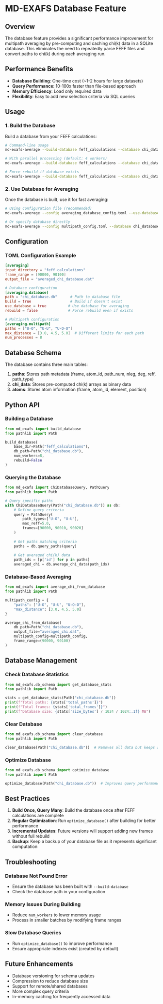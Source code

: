 # MD-EXAFS Database Feature

## Overview

The database feature provides a significant performance improvement for multipath averaging by pre-computing and caching chi(k) data in a SQLite database. This eliminates the need to repeatedly parse FEFF files and convert paths to chi(k) during each averaging run.

## Performance Benefits

- **Database Building**: One-time cost (~1-2 hours for large datasets)
- **Query Performance**: 10-100x faster than file-based approach
- **Memory Efficiency**: Load only required data
- **Flexibility**: Easy to add new selection criteria via SQL queries

## Usage

### 1. Build the Database

Build a database from your FEFF calculations:

```bash
# Command-line usage
md-exafs-average --build-database feff_calculations --database chi_database.db

# With parallel processing (default: 4 workers)
md-exafs-average --build-database feff_calculations --database chi_database.db --num-workers 8

# Force rebuild if database exists
md-exafs-average --build-database feff_calculations --database chi_database.db --rebuild
```

### 2. Use Database for Averaging

Once the database is built, use it for fast averaging:

```bash
# Using configuration file (recommended)
md-exafs-average --config averaging_database_config.toml --use-database

# Or specify database directly
md-exafs-average --config multipath_config.toml --database chi_database.db --use-database
```

## Configuration

### TOML Configuration Example

```toml
[averaging]
input_directory = "feff_calculations"
frame_range = [90000, 90100]
output_file = "averaged_chi_database.dat"

# Database configuration
[averaging.database]
path = "chi_database.db"      # Path to database file
build = true                  # Build if doesn't exist
use_database = true          # Use database for averaging
rebuild = false              # Force rebuild even if exists

# Multipath configuration
[averaging.multipath]
paths = ["U-O", "U-U", "U-O-O"]
max_distance = [3.0, 4.5, 5.0]  # Different limits for each path
num_processes = 8
```

## Database Schema

The database contains three main tables:

1. **paths**: Stores path metadata (frame, atom_id, path_num, nleg, deg, reff, path_type)
2. **chi_data**: Stores pre-computed chi(k) arrays as binary data
3. **atoms**: Stores atom information (frame, atom_id, element, position)

## Python API

### Building a Database

```python
from md_exafs import build_database
from pathlib import Path

build_database(
    base_dir=Path("feff_calculations"),
    db_path=Path("chi_database.db"),
    num_workers=8,
    rebuild=False
)
```

### Querying the Database

```python
from md_exafs import ChiDatabaseQuery, PathQuery
from pathlib import Path

# Query specific paths
with ChiDatabaseQuery(Path("chi_database.db")) as db:
    # Define query criteria
    query = PathQuery(
        path_types=["U-O", "U-U"],
        max_reff=5.0,
        frames=[90000, 90010, 90020]
    )
    
    # Get paths matching criteria
    paths = db.query_paths(query)
    
    # Get averaged chi(k) data
    path_ids = [p['id'] for p in paths]
    averaged_chi = db.average_chi_data(path_ids)
```

### Database-Based Averaging

```python
from md_exafs import average_chi_from_database
from pathlib import Path

multipath_config = {
    "paths": ["U-O", "U-U", "U-O-O"],
    "max_distance": [3.0, 4.5, 5.0]
}

average_chi_from_database(
    db_path=Path("chi_database.db"),
    output_file="averaged_chi.dat",
    multipath_config=multipath_config,
    frame_range=(90000, 90100)
)
```

## Database Management

### Check Database Statistics

```python
from md_exafs.db_schema import get_database_stats
from pathlib import Path

stats = get_database_stats(Path("chi_database.db"))
print(f"Total paths: {stats['total_paths']}")
print(f"Total frames: {stats['total_frames']}")
print(f"Database size: {stats['size_bytes'] / 1024 / 1024:.1f} MB")
```

### Clear Database

```python
from md_exafs.db_schema import clear_database
from pathlib import Path

clear_database(Path("chi_database.db"))  # Removes all data but keeps schema
```

### Optimize Database

```python
from md_exafs.db_schema import optimize_database
from pathlib import Path

optimize_database(Path("chi_database.db"))  # Improves query performance
```

## Best Practices

1. **Build Once, Query Many**: Build the database once after FEFF calculations are complete
2. **Regular Optimization**: Run `optimize_database()` after building for better performance
3. **Incremental Updates**: Future versions will support adding new frames without full rebuild
4. **Backup**: Keep a backup of your database file as it represents significant computation

## Troubleshooting

### Database Not Found Error
- Ensure the database has been built with `--build-database`
- Check the database path in your configuration

### Memory Issues During Building
- Reduce `num_workers` to lower memory usage
- Process in smaller batches by modifying frame ranges

### Slow Database Queries
- Run `optimize_database()` to improve performance
- Ensure appropriate indexes exist (created by default)

## Future Enhancements

- Database versioning for schema updates
- Compression to reduce database size
- Support for remote/shared databases
- More complex query criteria
- In-memory caching for frequently accessed data